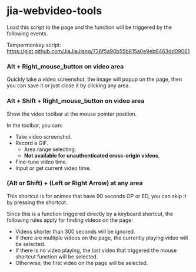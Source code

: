 # jia-webvideo-tools

Load this script to the page and the function will be triggered by the following events.

Tampermonkey script: https://gist.github.com/JiaJiaJiang/736f5a90b55b815a0e9eb6463dd09061

### Alt + Right_mouse_button on video area

Quickly take a video screenshot, the image will popup on the page, then you can save it or just close it by clicking any area.

### Alt + Shift + Right_mouse_button on video area

Show the video toolbar at the mouse pointer position.

In the toolbar, you can:

* Take video screenshot.
* Record a GIF.
	* Area range selecting.
	* **Not available for unauthenticated cross-origin videos**.
* Fine-tune video time.
* Input or get current video time.

### (Alt or Shift) + (Left or Right Arrow) at any area

This shortcut is for animes that have 90 seconds OP or ED, you can skip it by pressing the shortcut.

Since this is a function triggered directly by a keyboard shortcut, the following rules apply for finding videos on the page:

* Videos shorter than 300 seconds will be ignored.
* If there are multiple videos on the page, the currently playing video will be selected.
* If there is no video playing, the last video that triggered the mouse shortcut function will be selected.
* Otherwise, the first video on the page will be selected.